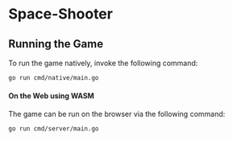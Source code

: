 # Space-Shooter

## Running the Game

To run the game natively, invoke the following command:

```bash
go run cmd/native/main.go
```

#### On the Web using WASM

The game can be run on the browser via the following command:
```bash
go run cmd/server/main.go
```
